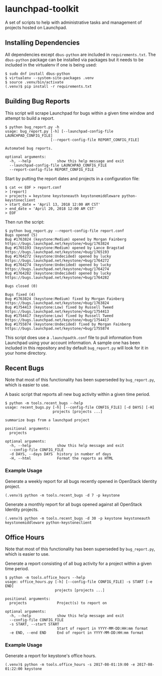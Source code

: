 # launchpad-toolkit
A set of scripts to help with administrative tasks and management of projects
hosted on Launchpad.

## Installing Dependencies

All dependencies except `dbus-python` are included in `requirements.txt`. The
`dbus-python` package can be installed via packages but it needs to be included
in the virtualenv if one is being used:

```
$ sudo dnf install dbus-python
$ virtualenv --system-site-packages .venv
$ source .venv/bin/activate
(.venv)$ pip install -r requirements.txt
```

## Building Bug Reports

This script will scrape Launchpad for bugs within a given time window and
attempt to build a report.

```
$ python bug_report.py -h
usage: bug_report.py [-h] [--launchpad-config-file LAUNCHPAD_CONFIG_FILE]
                     [--report-config-file REPORT_CONFIG_FILE]

Automated bug reports.

optional arguments:
  -h, --help            show this help message and exit
  --launchpad-config-file LAUNCHPAD_CONFIG_FILE
  --report-config-file REPORT_CONFIG_FILE
```

Start by putting the report dates and projects in a configuration file:

```
$ cat << EOF > report.conf
> [report]
> projects = keystone keystoneauth keystonemiddleware python-keystoneclient
> start_date = 'April 13, 2018 12:00 AM CST'
> end_date = 'April 20, 2018 12:00 AM CST'
> EOF
```

Then run the script:

```
$ python bug_report.py --report-config-file report.conf
Bugs opened (5)
Bug #1763824 (keystone:Medium) opened by Morgan Fainberg https://bugs.launchpad.net/keystone/+bug/1763824
Bug #1765193 (keystone:Medium) opened by Lance Bragstad https://bugs.launchpad.net/keystone/+bug/1765193
Bug #1764272 (keystone:Undecided) opened by lucky https://bugs.launchpad.net/keystone/+bug/1764272
Bug #1764274 (keystone:Undecided) opened by lucky https://bugs.launchpad.net/keystone/+bug/1764274
Bug #1764282 (keystone:Undecided) opened by lucky https://bugs.launchpad.net/keystone/+bug/1764282

Bugs closed (0)

Bugs fixed (4)
Bug #1763824 (keystone:Medium) fixed by Morgan Fainberg https://bugs.launchpad.net/keystone/+bug/1763824
Bug #1754413 (keystone:Low) fixed by Russell Tweed https://bugs.launchpad.net/keystone/+bug/1754413
Bug #1754417 (keystone:Low) fixed by Russell Tweed https://bugs.launchpad.net/keystone/+bug/1754417
Bug #1755874 (keystone:Undecided) fixed by Morgan Fainberg https://bugs.launchpad.net/keystone/+bug/1755874
```

This script does use a ``.launchpadtk.conf`` file to pull information from
Launchpad using your account information. A sample one has been included in
this repository and by default ``bug_report.py`` will look for it in your home
directory.

## Recent Bugs

Note that most of this functionality has been superseded by ``bug_report.py``,
which is easier to use.

A basic script that reports all new bug activity within a given time period.

```
$ python -m tools.recent_bugs --help
usage: recent_bugs.py [-h] [--config-file CONFIG_FILE] [-d DAYS] [-H]
                      projects [projects ...]

summarize bugs from a launchpad project

positional arguments:
  projects

optional arguments:
  -h, --help            show this help message and exit
  --config-file CONFIG_FILE
  -d DAYS, --days DAYS  history in number of days
  -H, --html            Format the reports as HTML
```

### Example Usage

Generate a weekly report for all bugs recently opened in OpenStack Identity
project.

```
(.venv)$ python -m tools.recent_bugs -d 7 -p keystone
```

Generate a monthly report for all bugs opened against all OpenStack Identity
projects.

```
(.venv)$ python -m tools.recent_bugs -d 30 -p keystone keystoneauth keystonemiddleware python-keystoneclient
```

## Office Hours

Note that most of this functionality has been superseded by ``bug_report.py``,
which is easier to use.

Generate a report consisting of all bug activity for a project within a given
time period.

```
$ python -m tools.office_hours --help
usage: office_hours.py [-h] [--config-file CONFIG_FILE] -s START [-e END]
                       projects [projects ...]

positional arguments:
  projects              Project(s) to report on

optional arguments:
  -h, --help            show this help message and exit
  --config-file CONFIG_FILE
  -s START, --start START
                        Start of report in YYYY-MM-DD:HH:mm format
  -e END, --end END     End of report in YYYY-MM-DD:HH:mm format
```

### Example Usage

Generate a report for keystone's office hours.

```
(.venv)$ python -m tools.office_hours -s 2017-08-01:19:00 -e 2017-08-01:22:00 keystone
```
